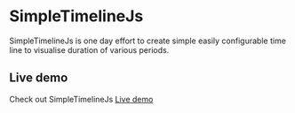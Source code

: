 SimpleTimelineJs
================

SimpleTimelineJs is one day effort to create simple easily configurable
time line to visualise duration of various periods.


Live demo
---------
Check out SimpleTimelineJs [Live demo](http://htmlpreview.github.io/?https://github.com/tomastrajan/simpleTimelineJs/blob/master/index.html)

